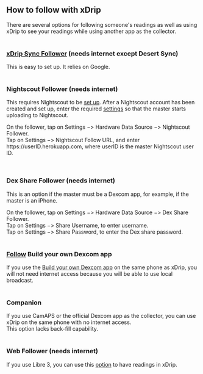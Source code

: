## How to follow with xDrip  
  
There are several options for following someone's readings as well as using xDrip to see your readings while using another app as the collector.  
<br/>  
  
### [xDrip Sync Follower](./xDripSync.md) (needs internet except Desert Sync)  
This is easy to set up.  It relies on Google.  
<br/>  
  
### Nightscout Follower (needs internet)  
This requires Nightscout to be [set up](./Nightscout.md).  After a Nightscout account has been created and set up, enter the required [settings](./Nightscout-Settings.md) so that the master starts uploading to Nightscout.  

On the follower, tap on Settings &#8722;> Hardware Data Source &#8722;> Nightscout Follower.  
Tap on Settings &#8722;> Nightscout Follow URL, and enter https<nolink>://userID.herokuapp.com, where userID is the master Nightscout user ID.  
  
<br/>  
  
    
### Dex Share Follower (needs internet)  
This is an option if the master must be a Dexcom app, for example, if the master is an iPhone.  

On the follower, tap on Settings &#8722;> Hardware Data Source &#8722;> Dex Share Follower.  
Tap on Settings &#8722;> Share Username, to enter username.  
Tap on Settings &#8722;> Share Password, to enter the Dex share password.  
<br/>  
  
### [Follow](./DexcomAppxDrip.md) Build your own Dexcom app  
If you use the [Build your own Dexcom app](https://docs.google.com/forms/d/e/1FAIpQLScD76G0Y-BlL4tZljaFkjlwuqhT83QlFM5v6ZEfO7gCU98iJQ/viewform?fbzx=2196386787609383750&fbclid=IwAR2aL8Cps1s6W8apUVK-gOqgGpA-McMPJj9Y8emf_P0-_gAsmJs6QwAY-o0) on the same phone as xDrip, you will not need internet access because you will be able to use local broadcast.  
<br/>  
  
### Companion  
If you use CamAPS or the official Dexcom app as the collector, you can use xDrip on the same phone with no internet access.  
This option lacks back-fill capability.  
<br/>  
  
### Web Follower (needs internet)  
If you use Libre 3, you can use this [option](./Libre3_Follow.md) to have readings in xDrip.  
  

